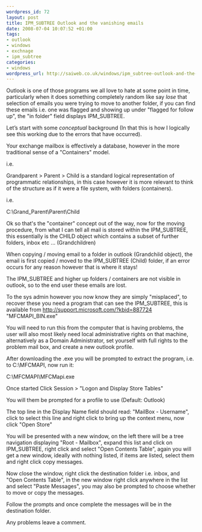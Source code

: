 ```yaml
--- 
wordpress_id: 72
layout: post
title: IPM_SUBTREE Outlook and the vanishing emails
date: 2008-07-04 10:07:52 +01:00
tags: 
- outlook
- windows
- exchnage
- ipm_subtree
categories: 
- windows
wordpress_url: http://saiweb.co.uk/windows/ipm_subtree-outlook-and-the-vanishing-emails
---
```

Outlook is one of those programs we all love to hate at some point in time, particularly when it does something completely random like say _lose_ that selection of emails you were trying to move to another folder, if you can find these emails i.e. one was flagged and showing up under "flagged for follow up", the "in folder" field displays IPM_SUBTREE.

Let’s start with some _conceptual_ background (In that this is how I logically see this working due to the errors that have occurred).

Your exchange mailbox is effectively a database, however in the more traditional sense of a "Containers" model.

i.e.

Grandparent &gt; Parent &gt; Child is a standard logical representation of programmatic relationships, in this case however it is more relevant to think of the structure as if it were a file system, with folders (containers).

i.e.

C:\Grand_Parent\Parent\Child

Ok so that's the "container" concept out of the way, now for the moving procedure, from what I can tell all mail is stored within the IPM_SUBTREE, this essentially is the CHILD object which contains a subset of further folders, inbox etc ... (Grandchildren)

When copying / moving email to a folder in outlook (Grandchild object), the email is first copied / moved to the IPM_SUBTREE (Child) folder, if an error occurs for any reason however that is where it stays!

The IPM_SUBTREE and higher up folders / containers are not visible in outlook, so to the end user these emails are lost.

To the sys admin however you now know they are simply "misplaced", to recover these you need a program that can see the IPM_SUBTREE, this is available from <a href="http://support.microsoft.com/?kbid=887724">http://support.microsoft.com/?kbid=887724</a> "MFCMAPI_BIN.exe"

You will need to run this from the computer that is having problems, the user will also most likely need local administrative rights on that machine, alternatively as a Domain Administrator, set yourself with full rights to the problem mail box, and create a new outlook profile.

After downloading the .exe you will be prompted to extract the program, i.e. to C:\MFCMAPI, now run it:

C:\MFCMAPI\MFCMapi.exe

Once started Click Session &gt; "Logon and Display Store Tables"

You will them be prompted for a profile to use (Default: Outlook)

The top line in the Display Name field should read: "MailBox - Username", click to select this line and right click to bring up the context menu, now click "Open Store"

You will be presented with a new window, on the left there will be a tree navigation displaying "Root - Mailbox", expand this list and click on IPM_SUBTREE, right click and select "Open Contents Table", again you will get a new window, ideally with nothing listed, if items are listed, select them and right click copy messages.

Now close the window, right click the destination folder i.e. inbox, and "Open Contents Table", in the new window right click anywhere in the list and select "Paste Messages", you may also be prompted to choose whether to move or copy the messages.

Follow the prompts and once complete the messages will be in the destination folder.

Any problems leave a comment.
